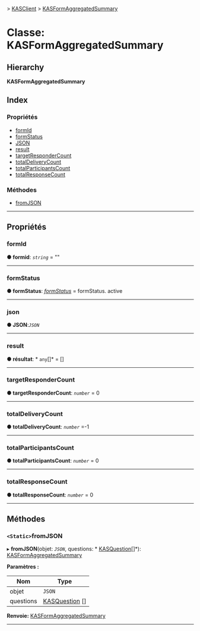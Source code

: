 [](../README.md) > [KASClient](../modules/kasclient.md) > [KASFormAggregatedSummary](../classes/kasclient.kasformaggregatedsummary.md)

# <a name="class-kasformaggregatedsummary"></a>Classe: KASFormAggregatedSummary

## <a name="hierarchy"></a>Hierarchy

**KASFormAggregatedSummary**

## <a name="index"></a>Index

### <a name="properties"></a>Propriétés

* [formId](kasclient.kasformaggregatedsummary.md#formid)
* [formStatus](kasclient.kasformaggregatedsummary.md#formstatus)
* [JSON](kasclient.kasformaggregatedsummary.md#json)
* [result](kasclient.kasformaggregatedsummary.md#result)
* [targetResponderCount](kasclient.kasformaggregatedsummary.md#targetrespondercount)
* [totalDeliveryCount](kasclient.kasformaggregatedsummary.md#totaldeliverycount)
* [totalParticipantsCount](kasclient.kasformaggregatedsummary.md#totalparticipantscount)
* [totalResponseCount](kasclient.kasformaggregatedsummary.md#totalresponsecount)
### <a name="methods"></a>Méthodes

* [fromJSON](kasclient.kasformaggregatedsummary.md#fromjson)

---

## <a name="properties"></a>Propriétés

<a id="formid"></a>

###  <a name="formid"></a>formId

**● formid**: *`string`* = ""

___
<a id="formstatus"></a>

###  <a name="formstatus"></a>formStatus

**● formStatus**: *[formStatus](../enums/kasclient.formstatus.md)* = formStatus. active

___
<a id="json"></a>

###  <a name="json"></a>json

**● JSON**:*`JSON`*

___
<a id="result"></a>

###  <a name="result"></a>result

**● résultat**: * `any`[]* = []

___
<a id="targetrespondercount"></a>

###  <a name="targetrespondercount"></a>targetResponderCount

**● targetResponderCount**: *`number`* = 0

___
<a id="totaldeliverycount"></a>

###  <a name="totaldeliverycount"></a>totalDeliveryCount

**● totalDeliveryCount**: *`number`* =-1

___
<a id="totalparticipantscount"></a>

###  <a name="totalparticipantscount"></a>totalParticipantsCount

**● totalParticipantsCount**: *`number`* = 0

___
<a id="totalresponsecount"></a>

###  <a name="totalresponsecount"></a>totalResponseCount

**● totalResponseCount**: *`number`* = 0

___

## <a name="methods"></a>Méthodes

<a id="fromjson"></a>

### <a name="static-fromjson"></a>`<Static>`fromJSON

▸ **fromJSON**(objet: *`JSON`*, questions: * [KASQuestion](kasclient.kasquestion.md)[]*): [KASFormAggregatedSummary](kasclient.kasformaggregatedsummary.md)

**Paramètres :**

| Nom | Type |
| ------ | ------ |
| objet | `JSON` |
| questions | [KASQuestion](kasclient.kasquestion.md) [] |

**Renvoie:** [KASFormAggregatedSummary](kasclient.kasformaggregatedsummary.md)

___

